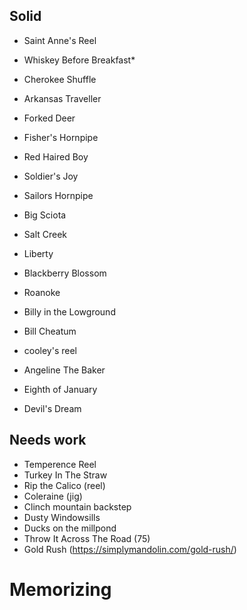 ## Solid
* Saint Anne's Reel
* Whiskey Before Breakfast*
* Cherokee Shuffle
* Arkansas Traveller
* Forked Deer
* Fisher's Hornpipe
* Red Haired Boy
* Soldier's Joy
* Sailors Hornpipe
* Big Sciota
* Salt Creek
* Liberty
* Blackberry Blossom
* Roanoke
* Billy in the Lowground
* Bill Cheatum
* cooley's reel  
* Angeline The Baker
* Eighth of January

* Devil's Dream

## Needs work
* Temperence Reel
* Turkey In The Straw
* Rip the Calico (reel) 
* Coleraine (jig)
* Clinch mountain backstep
* Dusty Windowsills
* Ducks on the millpond
* Throw It Across The Road (75)
* Gold Rush (https://simplymandolin.com/gold-rush/)


# Memorizing
